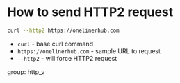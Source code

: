 # How to send HTTP2 request

```bash
curl --http2 https://onelinerhub.com
```

- `curl` - base curl command
- `https://onelinerhub.com` - sample URL to request
- `--http2` - will force HTTP2 request

group: http_v


